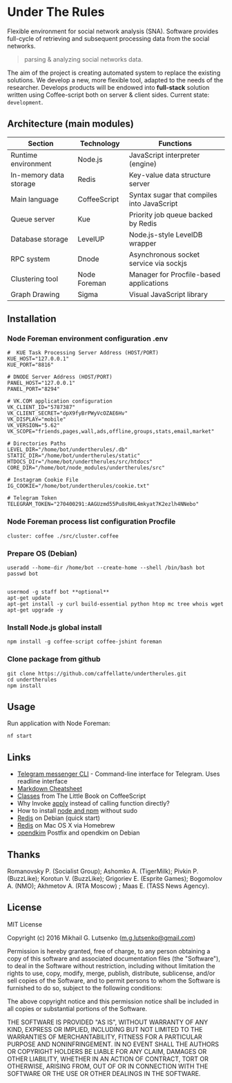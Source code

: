 # Under The Rules

Flexible environment for social network analysis (SNA). Software provides
full-cycle of retrieving and subsequent processing data from the social networks.

> parsing & analyzing social networks data.

The aim of the project is creating automated system to replace the existing
solutions. We develop a new, more flexible tool, adapted to the needs of the
researcher. Develops products will be endowed into **full-stack** solution
written using Coffee-script both on server & client sides. Current state: `development`.

## Architecture (main modules)

| Section | Technology | Functions |
| ------------- | ---------- | -------- |
| Runtime environment | Node.js | JavaScript interpreter (engine) | [link]((https://nodejs.org/) |
| In-memory data storage | Redis | Key-value data structure server | [link]((https://redis.io/) |
| Main language | CoffeeScript | Syntax sugar that compiles into JavaScript | [link]((https://coffeescript.org/) |
| Queue server | Kue |  Priority job queue backed by Redis | [link]((https://github.com/Automattic/kue) |
| Database storage | LevelUP | Node.js-style LevelDB wrapper | [link](https://github.com/Level/levelup) |
| RPC system  | Dnode | Asynchronous socket service via sockjs | [link](https://www.npmjs.com/package/dnode) |
| Clustering tool | Node Foreman | Manager for Procfile-based applications | [link](https://www.npmjs.com/package/foreman) |
| Graph Drawing | Sigma | Visual JavaScript library | [link](http://sigmajs.org)|

## Installation

### Node Foreman environment configuration **.env**

    #  KUE Task Processing Server Address (HOST/PORT)
    KUE_HOST="127.0.0.1"
    KUE_PORT="8816"

    # DNODE Server Address (HOST/PORT)
    PANEL_HOST="127.0.0.1"
    PANEL_PORT="8294"

    # VK.COM application configuration
    VK_CLIENT_ID="5787387"
    VK_CLIENT_SECRET="dpX9fyBrPWyVcOZAE6Hv"
    VK_DISPLAY="mobile"
    VK_VERSION="5.62"
    VK_SCOPE="friends,pages,wall,ads,offline,groups,stats,email,market"

    # Directories Paths
    LEVEL_DIR="/home/bot/undertherules/.db"
    STATIC_DIR="/home/bot/undertherules/static"
    HTDOCS_DIr="/home/bot/undertherules/src/htdocs"
    CORE_DIR="/home/bot/node_modules/undertherules/src"

    # Instagram Cookie File
    IG_COOKIE="/home/bot/undertherules/cookie.txt"

    # Telegram Token
    TELEGRAM_TOKEN="270400291:AAGUzmd55Pu8sRHL4mkyat7K2ezlh4NNebo"

### Node Foreman process list configuration **Procfile**

    cluster: coffee ./src/cluster.coffee

### Prepare OS (Debian)

    useradd --home-dir /home/bot --create-home --shell /bin/bash bot
    passwd bot


    usermod -g staff bot **optional**
    apt-get update
    apt-get install -y curl build-essential python htop mc tree whois wget
    apt-get upgrade -y

### Install Node.js global install

    npm install -g coffee-script coffee-jshint foreman

### Clone package from github

    git clone https://github.com/caffellatte/undertherules.git
    cd undertherules
    npm install

## Usage

Run application with Node Foreman:

    nf start

## Links

- [Telegram messenger CLI](https://github.com/vysheng/tg) - Command-line interface for Telegram. Uses readline interface
- [Markdown Cheatsheet](https://github.com/adam-p/markdown-here/wiki/Markdown-Cheatsheet)
- [Classes](https://arcturo.github.io/library/coffeescript/03_classes.html) from The Little Book on CoffeeScript
- Why Invoke [apply](http://stackoverflow.com/questions/5936604/) instead of calling function directly?
- How to install [node and npm](https://gist.github.com/isaacs/579814) without sudo
- [Redis](https://redis.io/topics/quickstart) on Debian (quick start)
- [Redis](https://vk.cc/60LXaa) on Mac OS X via Homebrew
- [opendkim](https://wiki.debian.org/opendkim) Postfix and opendkim on Debian

## Thanks

Romanovsky P. (Socialist Group); Ashomko A. (TigerMilk); Pivkin P. (BuzzLike);
Korotun V. (BuzzLike); Grigoriev E. (Esprite Games); Bogomolov A. (NMO);
Akhmetov A. (RTA Moscow) ; Maas E. (TASS News Agency).

## License

MIT License

Copyright (c) 2016 Mikhail G. Lutsenko (m.g.lutsenko@gmail.com)

Permission is hereby granted, free of charge, to any person obtaining a copy
of this software and associated documentation files (the "Software"), to deal
in the Software without restriction, including without limitation the rights
to use, copy, modify, merge, publish, distribute, sublicense, and/or sell
copies of the Software, and to permit persons to whom the Software is
furnished to do so, subject to the following conditions:

The above copyright notice and this permission notice shall be
included in all copies or substantial portions of the Software.

THE SOFTWARE IS PROVIDED "AS IS", WITHOUT WARRANTY OF ANY KIND, EXPRESS OR IMPLIED,
INCLUDING BUT NOT LIMITED TO THE WARRANTIES OF MERCHANTABILITY, FITNESS FOR A PARTICULAR
PURPOSE AND NONINFRINGEMENT. IN NO EVENT SHALL THE AUTHORS OR COPYRIGHT HOLDERS BE LIABLE
FOR ANY CLAIM, DAMAGES OR OTHER LIABILITY, WHETHER IN AN ACTION OF CONTRACT, TORT OR OTHERWISE,
ARISING FROM, OUT OF OR IN CONNECTION WITH THE SOFTWARE OR THE USE OR OTHER DEALINGS IN THE SOFTWARE.
